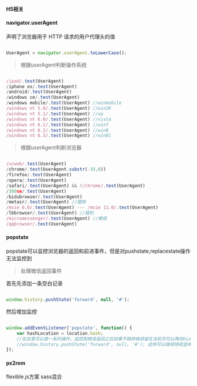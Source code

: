 #### H5相关

#### navigator.userAgent

声明了浏览器用于 HTTP 请求的用户代理头的值
```js

UserAgent = navigator.userAgent.toLowerCase();

```
>根据userAgent判断操作系统

```js

/ipad/.test(UserAgent)
/iphone os/.test(UserAgent)
/android/.test(UserAgent)
/windows ce/.test(UserAgent)
/windows mobile/.test(UserAgent) //winmobile
/windows nt 5.0/.test(UserAgent) //win2K
/windows nt 5.1/.test(UserAgent) //xp
/windows nt 6.0/.test(UserAgent) //vista
/windows nt 6.1/.test(UserAgent) //win7
/windows nt 6.2/.test(UserAgent) //win8
/windows nt 6.3/.test(UserAgent) //win81

```

>根据userAgent判断浏览器

```js

/ucweb/.test(UserAgent)
/chrome/.test(UserAgent.substr(-33,6))
/firefox/.test(UserAgent)
/opera/.test(UserAgent)
/safari/.test(UserAgent) && !/chrome/.test(UserAgent)
/360se/.test(UserAgent)
/bidubrowser/.test(UserAgent)
/metasr/.test(UserAgent) //搜狗
/msie 6.0/.test(UserAgent) --- /msie 11.0/.test(UserAgent)
/lbbrowser/.test(UserAgent) //猎豹
/micromessenger/.test(UserAgent) //微信
/qqbrowser/.test(UserAgent)

```

#### popstate

popstate可以监控浏览器的返回和前进事件，但是对pushstate,replacestate操作无法监控到

>处理微信返回事件

首先先添加一条空白记录

```js

window.history.pushState('forward', null, '#');

```
然后增加监控

```js

window.addEventListener('popstate', function() {
    var hashLocation = location.hash;
    //在这里可以做一系列操作，监控到微信返回之后如果不跳转继续留在当前页可以再向history栈中压入一层记录
    //window.history.pushState('forward', null, '#'); 这样可以继续持续监听当前页
});

```

#### px2rem

flexible.js方案 sass混合

